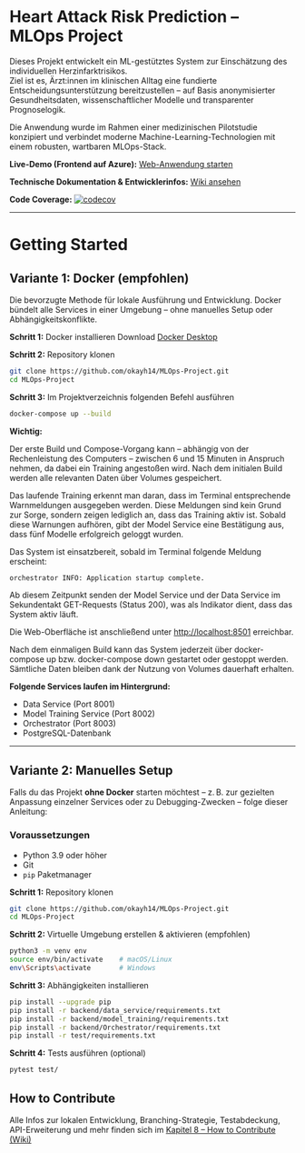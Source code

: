 # Heart Attack Risk Prediction – MLOps Project

Dieses Projekt entwickelt ein ML-gestütztes System zur Einschätzung des individuellen Herzinfarktrisikos.  
Ziel ist es, Ärzt:innen im klinischen Alltag eine fundierte Entscheidungsunterstützung bereitzustellen – auf Basis anonymisierter Gesundheitsdaten, wissenschaftlicher Modelle und transparenter Prognoselogik.

Die Anwendung wurde im Rahmen einer medizinischen Pilotstudie konzipiert und verbindet moderne Machine-Learning-Technologien mit einem robusten, wartbaren MLOps-Stack.

**Live-Demo (Frontend auf Azure):** [Web-Anwendung starten](http://predictmyheart.westeurope.cloudapp.azure.com:8501/)

**Technische Dokumentation & Entwicklerinfos:** [Wiki ansehen](https://github.com/okayh14/MLOps-Project/wiki)  

**Code Coverage:** [![codecov](https://codecov.io/gh/michellebinder/heart-disease-prediction/branch/testing/graph/badge.svg)](https://codecov.io/gh/michellebinder/heart-disease-prediction)

---

# Getting Started

## Variante 1: Docker (empfohlen)

Die bevorzugte Methode für lokale Ausführung und Entwicklung.
Docker bündelt alle Services in einer Umgebung – ohne manuelles Setup oder Abhängigkeitskonflikte.

**Schritt 1:** Docker installieren
Download [Docker Desktop](https://www.docker.com/get-started/)

**Schritt 2:** Repository klonen
```bash
git clone https://github.com/okayh14/MLOps-Project.git
cd MLOps-Project
```

**Schritt 3:** Im Projektverzeichnis folgenden Befehl ausführen

```bash
docker-compose up --build
```

**Wichtig:** 

Der erste Build und Compose-Vorgang kann – abhängig von der Rechenleistung des Computers – zwischen 6 und 15 Minuten in Anspruch nehmen, da dabei ein Training angestoßen wird. Nach dem initialen Build werden alle relevanten Daten über Volumes gespeichert.

Das laufende Training erkennt man daran, dass im Terminal entsprechende Warnmeldungen ausgegeben werden. Diese Meldungen sind kein Grund zur Sorge, sondern zeigen lediglich an, dass das Training aktiv ist. Sobald diese Warnungen aufhören, gibt der Model Service eine Bestätigung aus, dass fünf Modelle erfolgreich geloggt wurden.

Das System ist einsatzbereit, sobald im Terminal folgende Meldung erscheint:

```bash
orchestrator INFO: Application startup complete.
```

Ab diesem Zeitpunkt senden der Model Service und der Data Service im Sekundentakt GET-Requests (Status 200), was als Indikator dient, dass das System aktiv läuft.

Die Web-Oberfläche ist anschließend unter [http://localhost:8501](http://localhost:8501) erreichbar.

Nach dem einmaligen Build kann das System jederzeit über docker-compose up bzw. docker-compose down gestartet oder gestoppt werden. Sämtliche Daten bleiben dank der Nutzung von Volumes dauerhaft erhalten.

**Folgende Services laufen im Hintergrund:**
- Data Service (Port 8001)
- Model Training Service (Port 8002)
- Orchestrator (Port 8003)
- PostgreSQL-Datenbank
  
---

## Variante 2: Manuelles Setup

Falls du das Projekt **ohne Docker** starten möchtest – z. B. zur gezielten Anpassung einzelner Services oder zu Debugging-Zwecken – folge dieser Anleitung:

### Voraussetzungen
- Python 3.9 oder höher
- Git
- `pip` Paketmanager

**Schritt 1:** Repository klonen
```bash
git clone https://github.com/okayh14/MLOps-Project.git
cd MLOps-Project
```

**Schritt 2:** Virtuelle Umgebung erstellen & aktivieren (empfohlen)
```bash
python3 -m venv env
source env/bin/activate    # macOS/Linux
env\Scripts\activate       # Windows
```

**Schritt 3:** Abhängigkeiten installieren
```bash
pip install --upgrade pip
pip install -r backend/data_service/requirements.txt
pip install -r backend/model_training/requirements.txt
pip install -r backend/Orchestrator/requirements.txt
pip install -r test/requirements.txt
```

**Schritt 4:** Tests ausführen (optional)

```bash
pytest test/
```

## How to Contribute
Alle Infos zur lokalen Entwicklung, Branching-Strategie, Testabdeckung, API-Erweiterung und mehr finden sich im
[Kapitel 8 – How to Contribute (Wiki)](https://github.com/okayh14/MLOps-Project/wiki/8.-How-to-Contribute)

